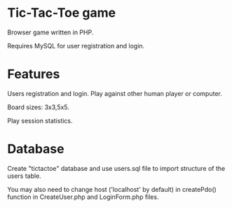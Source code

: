 # Tic-Tac-Toe game

Browser game written in PHP.

Requires MySQL for user registration and login.

# Features
Users registration and login.
Play against other human player or computer.

Board sizes: 3x3,5x5.

Play session statistics.

# Database
Create "tictactoe" database and use users.sql file to import structure of the users table.

You may also need to change host ('localhost' by default) in createPdo() function in CreateUser.php and LoginForm.php files.
